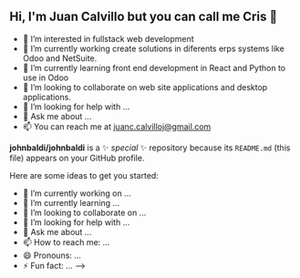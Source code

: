 ## Hi, I'm Juan Calvillo but you can call me Cris 👋

- 👀 I’m  interested in fullstack web development
- 🔭 I’m currently working create solutions in diferents erps systems like Odoo and NetSuite.
- 🌱 I’m currently learning front end development in React and Python to use in Odoo
- 👯 I’m looking to collaborate on web site applications and desktop applications.
- 🤔 I’m looking for help with ...
- 💬 Ask me about ...
- 📫 You can reach me at juanc.calvilloj@gmail.com 


**johnbaldi/johnbaldi** is a ✨ _special_ ✨ repository because its `README.md` (this file) appears on your GitHub profile.

Here are some ideas to get you started:

- 🔭 I’m currently working on ...
- 🌱 I’m currently learning ...
- 👯 I’m looking to collaborate on ...
- 🤔 I’m looking for help with ...
- 💬 Ask me about ...
- 📫 How to reach me: ...
- 😄 Pronouns: ...
- ⚡ Fun fact: ...
-->

